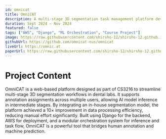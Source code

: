 ```yaml
---
id: omnicat
title: OmniCAT
description: A multi-stage 3D segmentation task management platform developed for dental applications.
duration: Sept 2024 – Nov 2024
featured: false
tags: ["AWS", "Django", "ML Orchestration", "Course Project"]
image: https://raw.githubusercontent.com/shirsho-12/shirsho-12.github.io/refs/heads/master/src/assets/img/omnicat.png
githubUrl: https://github.com/omnicat-nus/omnicat
liveUrl: https://omnic.at
paperUrl: https://raw.githubusercontent.com/shirsho-12/shirsho-12.github.io/refs/heads/master/src/assets/docs/omnicat.pdf
---
```


# Project Content

OmniCAT is a web-based platform designed as part of CS3216 to streamline multi-stage 3D segmentation workflows in dental labs. It supports annotation assignments across multiple users, allowing AI model inference in intermediate stages. By integrating an in-house segmentation model, the platform achieved a 10× improvement in data processing efficiency, reducing manual effort significantly. Built using Django for the backend, AWS for deployment, and a modular orchestration system for inference and task flow, OmniCAT is a powerful tool that bridges human annotation and machine prediction.
